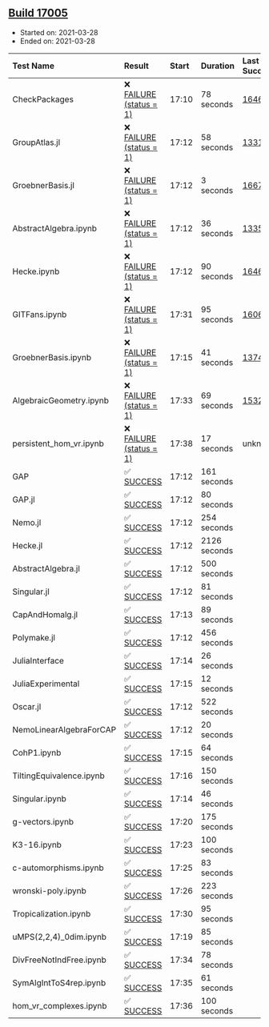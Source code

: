 ## [Build 17005](https://oscarci.mathematik.uni-kl.de/job/oscar/17005/)

* Started on: 2021-03-28
* Ended on: 2021-03-28

| Test Name    | Result | Start | Duration | Last Success | First Failure |
|:-------------|:-------|:------|:---------|:-------------|:--------------|
| CheckPackages | ❌ [FAILURE (status = 1)](https://oscarci.mathematik.uni-kl.de/job/oscar/17005/artifact/logs/build-17005/CheckPackages.log) | 17:10 | 78 seconds | [16463](https://oscarci.mathematik.uni-kl.de/job/oscar/16463/) | [16464](https://oscarci.mathematik.uni-kl.de/job/oscar/16464/) |
| GroupAtlas.jl | ❌ [FAILURE (status = 1)](https://oscarci.mathematik.uni-kl.de/job/oscar/17005/artifact/logs/build-17005/GroupAtlas.jl.log) | 17:12 | 58 seconds | [13311](https://oscarci.mathematik.uni-kl.de/job/oscar/13311/) | [13312](https://oscarci.mathematik.uni-kl.de/job/oscar/13312/) |
| GroebnerBasis.jl | ❌ [FAILURE (status = 1)](https://oscarci.mathematik.uni-kl.de/job/oscar/17005/artifact/logs/build-17005/GroebnerBasis.jl.log) | 17:12 | 3 seconds | [16676](https://oscarci.mathematik.uni-kl.de/job/oscar/16676/) | [16677](https://oscarci.mathematik.uni-kl.de/job/oscar/16677/) |
| AbstractAlgebra.ipynb | ❌ [FAILURE (status = 1)](https://oscarci.mathematik.uni-kl.de/job/oscar/17005/artifact/logs/build-17005/AbstractAlgebra.ipynb.log) | 17:12 | 36 seconds | [13355](https://oscarci.mathematik.uni-kl.de/job/oscar/13355/) | [13356](https://oscarci.mathematik.uni-kl.de/job/oscar/13356/) |
| Hecke.ipynb | ❌ [FAILURE (status = 1)](https://oscarci.mathematik.uni-kl.de/job/oscar/17005/artifact/logs/build-17005/Hecke.ipynb.log) | 17:12 | 90 seconds | [16463](https://oscarci.mathematik.uni-kl.de/job/oscar/16463/) | [16464](https://oscarci.mathematik.uni-kl.de/job/oscar/16464/) |
| GITFans.ipynb | ❌ [FAILURE (status = 1)](https://oscarci.mathematik.uni-kl.de/job/oscar/17005/artifact/logs/build-17005/GITFans.ipynb.log) | 17:31 | 95 seconds | [16068](https://oscarci.mathematik.uni-kl.de/job/oscar/16068/) | [16069](https://oscarci.mathematik.uni-kl.de/job/oscar/16069/) |
| GroebnerBasis.ipynb | ❌ [FAILURE (status = 1)](https://oscarci.mathematik.uni-kl.de/job/oscar/17005/artifact/logs/build-17005/GroebnerBasis.ipynb.log) | 17:15 | 41 seconds | [13748](https://oscarci.mathematik.uni-kl.de/job/oscar/13748/) | [13749](https://oscarci.mathematik.uni-kl.de/job/oscar/13749/) |
| AlgebraicGeometry.ipynb | ❌ [FAILURE (status = 1)](https://oscarci.mathematik.uni-kl.de/job/oscar/17005/artifact/logs/build-17005/AlgebraicGeometry.ipynb.log) | 17:33 | 69 seconds | [15322](https://oscarci.mathematik.uni-kl.de/job/oscar/15322/) | [15323](https://oscarci.mathematik.uni-kl.de/job/oscar/15323/) |
| persistent_hom_vr.ipynb | ❌ [FAILURE (status = 1)](https://oscarci.mathematik.uni-kl.de/job/oscar/17005/artifact/logs/build-17005/persistent_hom_vr.ipynb.log) | 17:38 | 17 seconds | unknown | unknown |
| GAP | ✅ [SUCCESS](https://oscarci.mathematik.uni-kl.de/job/oscar/17005/artifact/logs/build-17005/GAP.log) | 17:12 | 161 seconds |  |  |
| GAP.jl | ✅ [SUCCESS](https://oscarci.mathematik.uni-kl.de/job/oscar/17005/artifact/logs/build-17005/GAP.jl.log) | 17:12 | 80 seconds |  |  |
| Nemo.jl | ✅ [SUCCESS](https://oscarci.mathematik.uni-kl.de/job/oscar/17005/artifact/logs/build-17005/Nemo.jl.log) | 17:12 | 254 seconds |  |  |
| Hecke.jl | ✅ [SUCCESS](https://oscarci.mathematik.uni-kl.de/job/oscar/17005/artifact/logs/build-17005/Hecke.jl.log) | 17:12 | 2126 seconds |  |  |
| AbstractAlgebra.jl | ✅ [SUCCESS](https://oscarci.mathematik.uni-kl.de/job/oscar/17005/artifact/logs/build-17005/AbstractAlgebra.jl.log) | 17:12 | 500 seconds |  |  |
| Singular.jl | ✅ [SUCCESS](https://oscarci.mathematik.uni-kl.de/job/oscar/17005/artifact/logs/build-17005/Singular.jl.log) | 17:12 | 81 seconds |  |  |
| CapAndHomalg.jl | ✅ [SUCCESS](https://oscarci.mathematik.uni-kl.de/job/oscar/17005/artifact/logs/build-17005/CapAndHomalg.jl.log) | 17:13 | 89 seconds |  |  |
| Polymake.jl | ✅ [SUCCESS](https://oscarci.mathematik.uni-kl.de/job/oscar/17005/artifact/logs/build-17005/Polymake.jl.log) | 17:12 | 456 seconds |  |  |
| JuliaInterface | ✅ [SUCCESS](https://oscarci.mathematik.uni-kl.de/job/oscar/17005/artifact/logs/build-17005/JuliaInterface.log) | 17:14 | 26 seconds |  |  |
| JuliaExperimental | ✅ [SUCCESS](https://oscarci.mathematik.uni-kl.de/job/oscar/17005/artifact/logs/build-17005/JuliaExperimental.log) | 17:15 | 12 seconds |  |  |
| Oscar.jl | ✅ [SUCCESS](https://oscarci.mathematik.uni-kl.de/job/oscar/17005/artifact/logs/build-17005/Oscar.jl.log) | 17:12 | 522 seconds |  |  |
| NemoLinearAlgebraForCAP | ✅ [SUCCESS](https://oscarci.mathematik.uni-kl.de/job/oscar/17005/artifact/logs/build-17005/NemoLinearAlgebraForCAP.log) | 17:12 | 20 seconds |  |  |
| CohP1.ipynb | ✅ [SUCCESS](https://oscarci.mathematik.uni-kl.de/job/oscar/17005/artifact/logs/build-17005/CohP1.ipynb.log) | 17:15 | 64 seconds |  |  |
| TiltingEquivalence.ipynb | ✅ [SUCCESS](https://oscarci.mathematik.uni-kl.de/job/oscar/17005/artifact/logs/build-17005/TiltingEquivalence.ipynb.log) | 17:16 | 150 seconds |  |  |
| Singular.ipynb | ✅ [SUCCESS](https://oscarci.mathematik.uni-kl.de/job/oscar/17005/artifact/logs/build-17005/Singular.ipynb.log) | 17:14 | 46 seconds |  |  |
| g-vectors.ipynb | ✅ [SUCCESS](https://oscarci.mathematik.uni-kl.de/job/oscar/17005/artifact/logs/build-17005/g-vectors.ipynb.log) | 17:20 | 175 seconds |  |  |
| K3-16.ipynb | ✅ [SUCCESS](https://oscarci.mathematik.uni-kl.de/job/oscar/17005/artifact/logs/build-17005/K3-16.ipynb.log) | 17:23 | 100 seconds |  |  |
| c-automorphisms.ipynb | ✅ [SUCCESS](https://oscarci.mathematik.uni-kl.de/job/oscar/17005/artifact/logs/build-17005/c-automorphisms.ipynb.log) | 17:25 | 83 seconds |  |  |
| wronski-poly.ipynb | ✅ [SUCCESS](https://oscarci.mathematik.uni-kl.de/job/oscar/17005/artifact/logs/build-17005/wronski-poly.ipynb.log) | 17:26 | 223 seconds |  |  |
| Tropicalization.ipynb | ✅ [SUCCESS](https://oscarci.mathematik.uni-kl.de/job/oscar/17005/artifact/logs/build-17005/Tropicalization.ipynb.log) | 17:30 | 95 seconds |  |  |
| uMPS(2,2,4)_0dim.ipynb | ✅ [SUCCESS](https://oscarci.mathematik.uni-kl.de/job/oscar/17005/artifact/logs/build-17005/uMPS-2-2-4-_0dim.ipynb.log) | 17:19 | 85 seconds |  |  |
| DivFreeNotIndFree.ipynb | ✅ [SUCCESS](https://oscarci.mathematik.uni-kl.de/job/oscar/17005/artifact/logs/build-17005/DivFreeNotIndFree.ipynb.log) | 17:34 | 78 seconds |  |  |
| SymAlgIntToS4rep.ipynb | ✅ [SUCCESS](https://oscarci.mathematik.uni-kl.de/job/oscar/17005/artifact/logs/build-17005/SymAlgIntToS4rep.ipynb.log) | 17:35 | 61 seconds |  |  |
| hom_vr_complexes.ipynb | ✅ [SUCCESS](https://oscarci.mathematik.uni-kl.de/job/oscar/17005/artifact/logs/build-17005/hom_vr_complexes.ipynb.log) | 17:36 | 100 seconds |  |  |
